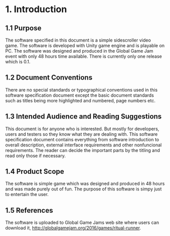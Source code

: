 # 1. Introduction

## 1.1 Purpose 
The software specified in this document is a simple sidescroller video game. The software is developed with Unity game engine and is playable on PC. The software was designed and produced in the Global Game Jam event with only 48 hours time available. There is currently only one release which is 0.1.

## 1.2	Document Conventions
There are no special standards or typographical conventions used in this software specification document except the basic document standards such as titles being more highlighted and numbered, page numbers etc.

## 1.3	Intended Audience and Reading Suggestions
This document is for anyone who is interested. But mostly for developers, users and testers so they know what they are dealing with. This software specification document contains everything from software introduction to overall description, external interface requirements and other nonfuncional requirements. The reader can decide the important parts by the titling and read only those if necessary.

## 1.4	Product Scope
The software is simple game which was designed and produced in 48 hours and was made purely out of fun. The purpose of this software is simpy just to entertain the user.

## 1.5	References
The software is uploaded to Global Game Jams web site where users can download it,
http://globalgamejam.org/2016/games/ritual-runner.